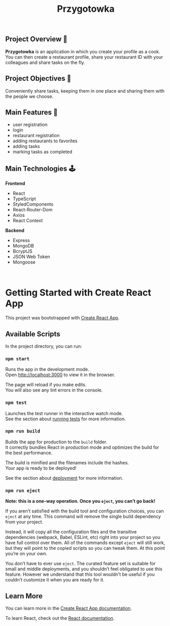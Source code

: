 # <h1 align="center">Przygotowka</h1>

<br>

## Project Overview 👀
<b>Przygotowka</b> is an application in which you create your profile as a cook. You can then create a restaurant profile, share your restaurant ID with your colleagues and share tasks on the fly.

## Project Objectives 🎯
Conveniently share tasks, keeping them in one place and sharing them with the people we choose.

## Main Features 🚀
<ul>
  <li>user registration</li>
  <li>login</li>
  <li>restaurant registration</li>
  <li>adding restaurants to favorites</li>
  <li>adding tasks</li>
  <li>marking tasks as completed</li>
</ul>

## Main Technologies 🕹
<b>Frontend</b>
<ul>
  <li>React</li>
  <li>TypeScript</li>
  <li>StyledComponents</li>
  <li>React-Router-Dom</li>
  <li>Axios</li>
  <li>React Context</li>
</ul>

<b>Backend</b>
<ul>
  <li>Express</li>
  <li>MongoDB</li>
  <li>BcryptJS</li>
  <li>JSON Web Token</li>
  <li>Mongoose</li>
</ul>

<br>

# Getting Started with Create React App

This project was bootstrapped with [Create React App](https://github.com/facebook/create-react-app).

## Available Scripts

In the project directory, you can run:

### `npm start`

Runs the app in the development mode.\
Open [http://localhost:3000](http://localhost:3000) to view it in the browser.

The page will reload if you make edits.\
You will also see any lint errors in the console.

### `npm test`

Launches the test runner in the interactive watch mode.\
See the section about [running tests](https://facebook.github.io/create-react-app/docs/running-tests) for more information.

### `npm run build`

Builds the app for production to the `build` folder.\
It correctly bundles React in production mode and optimizes the build for the best performance.

The build is minified and the filenames include the hashes.\
Your app is ready to be deployed!

See the section about [deployment](https://facebook.github.io/create-react-app/docs/deployment) for more information.

### `npm run eject`

**Note: this is a one-way operation. Once you `eject`, you can’t go back!**

If you aren’t satisfied with the build tool and configuration choices, you can `eject` at any time. This command will remove the single build dependency from your project.

Instead, it will copy all the configuration files and the transitive dependencies (webpack, Babel, ESLint, etc) right into your project so you have full control over them. All of the commands except `eject` will still work, but they will point to the copied scripts so you can tweak them. At this point you’re on your own.

You don’t have to ever use `eject`. The curated feature set is suitable for small and middle deployments, and you shouldn’t feel obligated to use this feature. However we understand that this tool wouldn’t be useful if you couldn’t customize it when you are ready for it.

## Learn More

You can learn more in the [Create React App documentation](https://facebook.github.io/create-react-app/docs/getting-started).

To learn React, check out the [React documentation](https://reactjs.org/).
